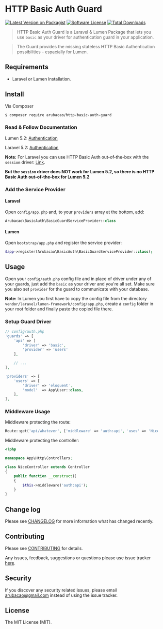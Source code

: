 # HTTP Basic Auth Guard
[![Latest Version on Packagist][ico-version]][link-packagist] [![Software License][ico-license]](LICENSE.md) [![Total Downloads][ico-downloads]][link-downloads]

> HTTP Basic Auth Guard is a Laravel & Lumen Package that lets you use `basic` as your driver for authentication guard in your application.

> The Guard provides the missing stateless HTTP Basic Authentication possibilities - espacially for Lumen.

## Requirements
- Laravel or Lumen Installation.

## Install
Via Composer

```bash
$ composer require arubacao/http-basic-auth-guard
```

### Read & Follow Documentation
Lumen 5.2: [Authentication](https://lumen.laravel.com/docs/5.2/authentication)

Laravel 5.2: [Authentication](https://laravel.com/docs/5.2/authentication)

**Note:** For Laravel you can use HTTP Basic Auth out-of-the-box with the `session` driver: [Link](https://laravel.com/docs/5.2/authentication#stateless-http-basic-authentication).

 **But the `session` driver does NOT work for Lumen 5.2, so there is no HTTP Basic Auth out-of-the-box for Lumen 5.2**

### Add the Service Provider
#### Laravel
Open `config/app.php` and, to your `providers` array at the bottom, add:

```php
Arubacao\BasicAuth\BasicGuardServiceProvider::class
```

#### Lumen
Open `bootstrap/app.php` and register the service provider:

```php
$app->register(Arubacao\BasicAuth\BasicGuardServiceProvider::class);
```

## Usage
Open your `config/auth.php` config file and in place of driver under any of your guards, just add the `basic` as your driver and you're all set. Make sure you also set `provider` for the guard to communicate with your database.

**Note:** In Lumen you first have to copy the config file from the directory `vendor/laravel/lumen-framework/config/app.php`, create a `config` folder in your root folder and finally paste the copied file there.

### Setup Guard Driver

```php
// config/auth.php
'guards' => [
    'api' => [
        'driver' => 'basic',
        'provider' => 'users'
    ],

    // ...
],

'providers' => [
    'users' => [
        'driver' => 'eloquent',
        'model'  => App\User::class,
    ],
],
```

### Middleware Usage
Middleware protecting the route:

```php
Route::get('api/whatever', ['middleware' => 'auth:api', 'uses' => 'NiceController@awesome']);
```

Middleware protecting the controller:

```php
<?php

namespace App\Http\Controllers;

class NiceController extends Controller
{
    public function __construct()
    {
        $this->middleware('auth:api');
    }
}
```

## Change log
Please see [CHANGELOG](CHANGELOG.md) for more information what has changed recently.

## Contributing
Please see [CONTRIBUTING](CONTRIBUTING.md) for details.

Any issues, feedback, suggestions or questions please use issue tracker [here](https://github.com/arubacao/http-basic-auth-guard/issues).

## Security
If you discover any security related issues, please email arubacao@gmail.com instead of using the issue tracker.

## License
The MIT License (MIT).

[ico-version]: https://img.shields.io/packagist/v/arubacao/http-basic-auth-guard.svg?style=flat-square
[ico-license]: https://img.shields.io/badge/license-MIT-brightgreen.svg?style=flat-square
[ico-travis]: https://img.shields.io/travis/arubacao/http-basic-auth-guard/master.svg?style=flat-square
[ico-scrutinizer]: https://img.shields.io/scrutinizer/coverage/g/arubacao/http-basic-auth-guard.svg?style=flat-square
[ico-code-quality]: https://img.shields.io/scrutinizer/g/arubacao/http-basic-auth-guard.svg?style=flat-square
[ico-downloads]: https://img.shields.io/packagist/dt/arubacao/http-basic-auth-guard.svg?style=flat-square

[link-packagist]: https://packagist.org/packages/arubacao/http-basic-auth-guard
[link-travis]: https://travis-ci.org/arubacao/http-basic-auth-guard
[link-scrutinizer]: https://scrutinizer-ci.com/g/arubacao/http-basic-auth-guard/code-structure
[link-code-quality]: https://scrutinizer-ci.com/g/arubacao/http-basic-auth-guard
[link-downloads]: https://packagist.org/packages/arubacao/http-basic-auth-guard
[link-author]: https://github.com/arubacao
[link-contributors]: ../../contributors
